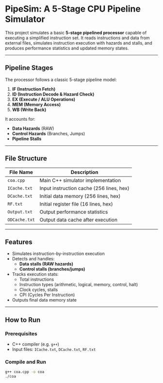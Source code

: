 # PipeSim: A 5-Stage CPU Pipeline Simulator

This project simulates a basic **5-stage pipelined processor** capable of executing a simplified instruction set. It reads instructions and data from external files, simulates instruction execution with hazards and stalls, and produces performance statistics and updated memory states.

---

##  Pipeline Stages

The processor follows a classic 5-stage pipeline model:

1. **IF (Instruction Fetch)**  
2. **ID (Instruction Decode & Hazard Check)**  
3. **EX (Execute / ALU Operations)**  
4. **MEM (Memory Access)**  
5. **WB (Write Back)**  

It accounts for:
- **Data Hazards** (RAW)
- **Control Hazards** (Branches, Jumps)
- **Pipeline Stalls**

---

##  File Structure

| File Name        | Description                              |
|------------------|------------------------------------------|
| `coa.cpp`        | Main C++ simulator implementation         |
| `ICache.txt`     | Input instruction cache (256 lines, hex) |
| `DCache.txt`     | Initial data memory (256 lines, hex)     |
| `RF.txt`         | Initial register file (16 lines, hex)    |
| `Output.txt`     | Output performance statistics            |
| `ODCache.txt`    | Output data cache after execution        |

---

##  Features

- Simulates instruction-by-instruction execution
- Detects and handles:
  - **Data stalls (RAW hazards)**
  - **Control stalls (branches/jumps)**
- Tracks execution stats:
  - Total instructions
  - Instruction types (arithmetic, logical, memory, control, halt)
  - Clock cycles, stalls
  - CPI (Cycles Per Instruction)
- Outputs final data memory state

---

##  How to Run

### Prerequisites
- C++ compiler (e.g. `g++`)
- Input files: `ICache.txt`, `DCache.txt`, `RF.txt`

### Compile and Run

```bash
g++ coa.cpp -o coa
./coa
